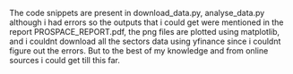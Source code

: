 The code snippets are present in download_data.py, analyse_data.py although i had errors so the outputs that i could get were mentioned in the report PROSPACE_REPORT.pdf, the png files are plotted using matplotlib, and i couldnt download all the sectors data using yfinance since i couldnt figure out the errors. But to the best of my knowledge and from online sources i could get till this far.
